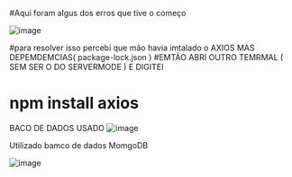 #Aqui foram algus dos erros que tive o começo


![image](https://github.com/user-attachments/assets/df38d7d8-07cd-456d-86ec-9a822c17a6f7)

#para resolver isso percebi que mão havia imtalado o AXIOS MAS DEPEMDEMCIAS( package-lock.json
)
#EMTÃO ABRI OUTRO TEMRMAL ( SEM SER O DO SERVERMODE ) E DIGITEI
# npm install axios

BACO DE DADOS USADO 
![image](https://github.com/user-attachments/assets/f341536c-becd-4ec9-b406-6057dbbebd41)


Utilizado bamco de dados MomgoDB

![image](https://github.com/user-attachments/assets/ced0bdec-39e9-4543-b485-286c360d6598)

